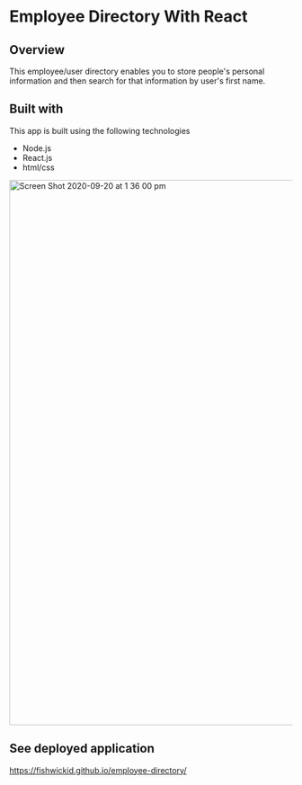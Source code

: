 # Employee Directory With React

## Overview

This employee/user directory enables you to store people's personal information and then search for that information by user's first name.


## Built with

This app is built using the following technologies
- Node.js
- React.js
- html/css

<img width="970" alt="Screen Shot 2020-09-20 at 1 36 00 pm" src="https://user-images.githubusercontent.com/10477838/93695253-45c4da00-fb47-11ea-8f71-26f46e6e90ea.png">


## See deployed application

https://fishwickid.github.io/employee-directory/
